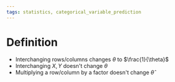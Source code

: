 ```yaml
---
tags: statistics, categorical_variable_prediction
---
```


# Definition

- Interchanging rows/columns changes $\theta$ to $\frac{1}{\theta}$
- Interchanging $X, Y$ doesn't change $\theta$
- Multiplying a row/column by a factor doesn't change $\hat{\theta}$
